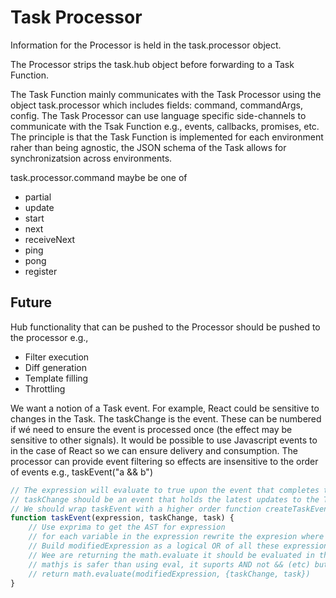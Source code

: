# Task Processor

Information for the Processor is held in the task.processor object.

The Processor strips the task.hub object before forwarding to a Task Function.

The Task Function mainly communicates with the Task Processor using the object task.processor which includes fields: command, commandArgs, config. The Task Processor can use language specific side-channels to communicate with the Tsak Function e.g., events, callbacks, promises, etc. The principle is that the Task Function is implemented for each environment raher than being agnostic, the JSON schema of the Task allows for synchronizatsion across environments.

task.processor.command maybe be one of 
  * partial
  * update
  * start
  * next
  * receiveNext
  * ping
  * pong
  * register
## Future
Hub functionality that can be pushed to the Processor should be pushed to the processor e.g.,
* Filter execution
* Diff generation
* Template filling
* Throttling

 We want a notion of a Task event. For example, React could be sensitive to changes in the Task. The taskChange is the event. These can be numbered if wé need to ensure the event is processed once (the effect may be sensitive to other signals). It would be possible to use Javascript events to in the case of React so we can ensure delivery and consumption. The processor can provide event filtering so effects are insensitive to the order of events e.g., taskEvent("a && b") 

```javascript
// The expression will evaluate to true upon the event that completes the expression
// taskChange should be an event that holds the latest updates to the Task
// We should wrap taskEvent with a higher order function createTaskEvent then user only need call taskEvent without needing to pass in taskChnage and task each time. 
function taskEvent(expression, taskChange, task) {
    // Use exprima to get the AST for expression
    // for each variable in the expression rewrite the expresion where that variable is refered to as taskChange.variable while the other variables are task.variable
    // Build modifiedExpression as a logical OR of all these expression rewrites
    // Wee are returning the math.evaluate it should be evaluated in the context of where the function was called
    // mathjs is safer than using eval, it suports AND not && (etc) but we can rewrite && as AND during the rewrite step above.
    // return math.evaluate(modifiedExpression, {taskChange, task}) 
}
```